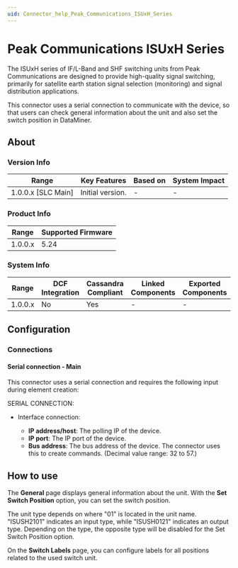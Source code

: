 ```yaml
---
uid: Connector_help_Peak_Communications_ISUxH_Series
---
```


# Peak Communications ISUxH Series

The ISUxH series of IF/L-Band and SHF switching units from Peak Communications are designed to provide high-quality signal switching, primarily for satellite earth station signal selection (monitoring) and signal distribution applications.

This connector uses a serial connection to communicate with the device, so that users can check general information about the unit and also set the switch position in DataMiner.

## About

### Version Info

| Range              | Key Features     | Based on | System Impact |
|--------------------|------------------|----------|---------------|
| 1.0.0.x [SLC Main] | Initial version. | -        | -             |

### Product Info

| Range   | Supported Firmware |
|---------|--------------------|
| 1.0.0.x | 5.24            |

### System Info

| Range     | DCF Integration     | Cassandra Compliant     | Linked Components     | Exported Components     |
|-----------|---------------------|-------------------------|-----------------------|-------------------------|
| 1.0.0.x   | No                  | Yes                     | -                     | -                       |

## Configuration

### Connections

#### Serial connection - Main

This connector uses a serial connection and requires the following input during element creation:

SERIAL CONNECTION:

- Interface connection:

  - **IP address/host**: The polling IP of the device.
  - **IP port**: The IP port of the device.
  - **Bus address**: The bus address of the device. The connector uses this to create commands. (Decimal value range: 32 to 57.)

## How to use

The **General** page displays general information about the unit. With the **Set Switch Position** option, you can set the switch position.

The unit type depends on where "01" is located in the unit name. "ISUSH2101" indicates an input type, while "ISUSH0121" indicates an output type. Depending on the type, the opposite type will be disabled for the Set Switch Position option.

On the **Switch Labels** page, you can configure labels for all positions related to the used switch unit.
